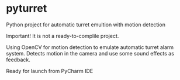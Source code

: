 # pyturret
Python project for automatic turret emultion with motion detection

Important! It is not a ready-to-complile project.

Using OpenCV for motion detection to emulate automatic turret alarm system.
Detects motion in the camera and use some sound effects as feedback.

Ready for launch from PyCharm IDE
